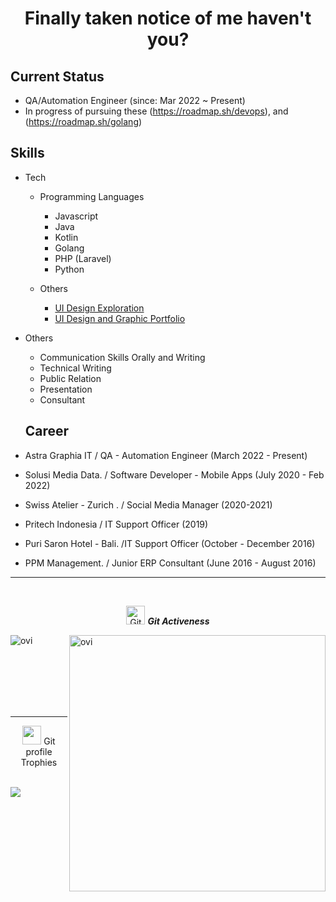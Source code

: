 <h1 align="center">Finally taken notice of me haven't you? </h1>

## Current Status

- QA/Automation Engineer (since: Mar 2022 ~ Present)
- In progress of pursuing these (https://roadmap.sh/devops), and (https://roadmap.sh/golang)

## Skills

- Tech
  - Programming Languages
    - Javascript
    - Java
    - Kotlin
    - Golang
    - PHP (Laravel)
    - Python
    
  - Others
    - <a href ="https://dribbble.com/reinskywalker">UI Design Exploration</a>
    - <a href = "https://www.behance.net/reinskywalker">UI Design and Graphic Portfolio</a>
- Others
  - Communication Skills Orally and Writing
  - Technical Writing
  - Public Relation
  - Presentation
  - Consultant


  
  ## Career
- Astra Graphia IT / QA - Automation Engineer (March 2022 - Present)  
- Solusi Media Data. / Software Developer - Mobile Apps (July 2020 - Feb 2022)
- Swiss Atelier - Zurich . / Social Media Manager (2020-2021)
- Pritech Indonesia / IT Support Officer (2019)
- Puri Saron Hotel - Bali. /IT Support Officer (October - December 2016)
- PPM Management. / Junior ERP Consultant (June 2016 - August 2016)


<p align="center"> 
<hr>
<br>
<p align="center">
   <img src="https://media.giphy.com/media/W5eoZHPpUx9sapR0eu/giphy.gif" width="30px" alt="Git"/>&nbsp;<i><b>Git Activeness</b></i>
</p>
<p><img align="left" src="https://github-readme-stats.vercel.app/api/top-langs?username=reinskywalker&show_icons=true&locale=en&layout=compact&theme=chartreuse-dark" alt="ovi" /></p>
<p>&nbsp;<img align="right" src="https://github-readme-stats.vercel.app/api?username=reinskywalker&show_icons=true&locale=en&theme=chartreuse-dark" alt="ovi" width="410" /></p>
<br><br><br><br><br>
<hr>
<p align="center"><img src="https://media.giphy.com/media/QaMcXSekUWx7aogAUr/giphy.gif" width="30" />&nbsp;Git profile Trophies</p>
<br>
<img src="https://github-profile-trophy.vercel.app/?username=reinskywalker&theme=juicyfresh&no-bg=false"/>

